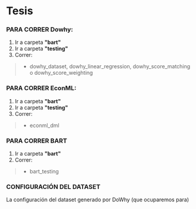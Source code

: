# **Tesis**
### PARA CORRER **Dowhy**:
1. Ir a carpeta **"bart"**
2. Ir a carpeta **"testing"**                      
3. Correr:
  > - dowhy_dataset, dowhy_linear_regression, dowhy_score_matching o dowhy_score_weighting

### PARA CORRER **EconML**:
1. Ir a carpeta **"bart"**
2. Ir a carpeta **"testing"**
3. Correr:
  > - econml_dml

### PARA CORRER **BART**
1. Ir a carpeta **"bart"**
2. Correr:
  > - bart_testing

### CONFIGURACIÓN DEL DATASET
La configuración del dataset generado por DoWhy (que ocuparemos para)
